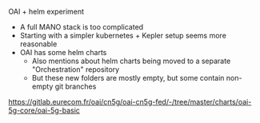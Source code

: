 OAI + helm experiment

- A full MANO stack is too complicated
- Starting with a simpler kubernetes + Kepler setup seems more reasonable
- OAI has some helm charts
  - Also mentions about helm charts being moved to a separate "Orchestration" repository
  - But these new folders are mostly empty, but some contain non-empty git branches

https://gitlab.eurecom.fr/oai/cn5g/oai-cn5g-fed/-/tree/master/charts/oai-5g-core/oai-5g-basic